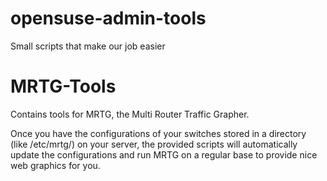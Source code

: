 opensuse-admin-tools
====================

Small scripts that make our job easier

MRTG-Tools
==========

Contains tools for MRTG, the Multi Router Traffic Grapher. 

Once you have the configurations of your switches stored in a directory 
(like /etc/mrtg/) on your server, the provided scripts will automatically 
update the configurations and run MRTG on a regular base to provide nice
web graphics for you.

